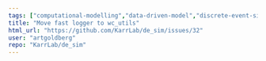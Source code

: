 ```yaml
---
tags: ["computational-modelling","data-driven-model","discrete-event-simulation","enhancement","object-oriented-programming","python","simulation"]
title: "Move fast logger to wc_utils"
html_url: "https://github.com/KarrLab/de_sim/issues/32"
user: "artgoldberg"
repo: "KarrLab/de_sim"
---
```


